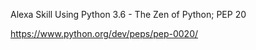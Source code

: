 Alexa Skill Using Python 3.6 - The Zen of Python; PEP 20

https://www.python.org/dev/peps/pep-0020/
